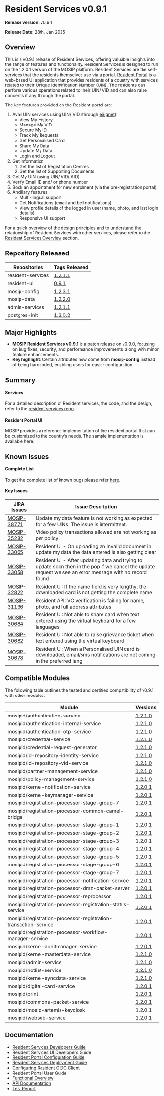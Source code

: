 # Resident Services v0.9.1

**Release version**: v0.9.1

**Release Date**: 28th, Jan 2025

## Overview

This is a v0.9.1 release of Resident Services, offering valuable insights into the range of features and functionality. Resident Services is designed to run on the 1.2.0.1 version of the MOSIP platform. Resident Services are the self-services that the residents themselves use via a portal. [Resident Portal](../../modules/resident-services/) is a web-based UI application that provides residents of a country with services related to their Unique Identification Number (UIN). The residents can perform various operations related to their UIN/ VID and can also raise concerns if any through the portal.

The key features provided on the Resident portal are:

1. Avail UIN services using UIN/ VID (through [eSignet](https://docs.esignet.io)):
   * View My History
   * Manage My VID
   * Secure My ID
   * Track My Requests
   * Get Personalised Card
   * Share My Data
   * Update My Data
   * Login and Logout
2. Get Information
   1. Get the list of Registration Centres
   2. Get the list of Supporting Documents
3. Get My UIN (using UIN/ VID/ AID)
4. Verify Email ID and/ or phone number
5. Book an appointment for new enrolment (via the pre-registration portal)
6. Ancillary features
   * Multi-lingual support
   * Get Notifications (email and bell notifications)
   * View profile details of the logged in user (name, photo, and last login details)
   * Responsive UI support

For a quick overview of the design principles and to understand the relationship of Resident Services with other services, please refer to the [Resident Services Overview](https://docs.mosip.io/1.2.0/modules/resident-services#overview) section.

## Repository Released&#x20;

| Repositories      | Tags Released                                                       |
| ----------------- | ------------------------------------------------------------------- |
| resident-services | [1.2.1.1](https://github.com/mosip/resident-services/tree/v1.2.1.1) |
| resident-ui       | [0.9.1](https://github.com/mosip/resident-ui/tree/v0.9.1)           |
| mosip-config      | [1.2.3.1](https://github.com/mosip/mosip-config/tree/v1.2.3.1)      |
| mosip-data        | [1.2.2.0](https://github.com/mosip/mosip-data/tree/v1.2.2.0)        |
| admin-services    | [1.2.1.1](https://github.com/mosip/admin-services/tree/v1.2.1.1)    |
| postgres-init     | [1.2.0.2](https://github.com/mosip/postgres-init/tree/v1.2.0.2)     |

## Major Highlights

* **MOSIP Resident Services v0.9.1** is a patch release on v0.9.0, focusing on bug fixes, security, and performance improvements, along with minor feature enhancements.
* **Key highlight**: Certain attributes now come from **mosip-config** instead of being hardcoded, enabling users for easier configuration.

## Summary

#### Services

For a detailed description of Resident services, the code, and the design, refer to the [resident services repo](https://github.com/mosip/resident-services/releases/tag/v1.2.1.0).

#### Resident Portal UI

MOSIP provides a reference implementation of the resident portal that can be customized to the country’s needs. The sample implementation is available [here](https://github.com/mosip/resident-ui/releases/tag/v0.9.0).

## Known Issues

#### Complete List

To get the complete list of known bugs please refer [here](https://mosip.atlassian.net/issues/MOSIP-33078?filter=-4\&jql=parent%3Dmosip-20342%20and%20status%20not%20in%20%28closed%2C%20canceled%2C%20fixed%2C%20testing%2C%20%22On%20Hold%20-%20Dev%22%29%20and%20issuetype%3Dbug).

#### Key Issues

| JIRA Issues                                                   | Issue Description                                                                                                                                        |
| ------------------------------------------------------------- | -------------------------------------------------------------------------------------------------------------------------------------------------------- |
| [MOSIP-38771](https://mosip.atlassian.net/browse/MOSIP-38771) | Update my data feature is not working as expected for a few UINs. The issue is intermittent.                                                             |
| [MOSIP-35282](https://mosip.atlassian.net/browse/MOSIP-35282) | Video policy transactions allowed are not working as per policy.                                                                                         |
| [MOSIP-33065](https://mosip.atlassian.net/browse/MOSIP-33065) | Resident UI - On uploading an Invalid document in update my data the data entered is also getting clear                                                  |
| [MOSIP-33058](https://mosip.atlassian.net/browse/MOSIP-33058) | Resident UI - After updating data and trying to update soon then in the pop if we cancel the update request we see an error message with no record found |
| [MOSIP-32822](https://mosip.atlassian.net/browse/MOSIP-32822) | Resident UI: If the name field is very lengthy, the downloaded card is not getting the complete name                                                     |
| [MOSIP-31136](https://mosip.atlassian.net/browse/MOSIP-31136) | Resident API: VC verification is failing for name, photo, and full address attributes                                                                    |
| [MOSIP-30684](https://mosip.atlassian.net/browse/MOSIP-30684) | Resident UI: Not able to share card when text entered using the virtual keyboard for a few languages                                                     |
| [MOSIP-30682](https://mosip.atlassian.net/browse/MOSIP-30682) | Resident UI: Not able to raise grievance ticket when text entered using the virtual keyboard                                                             |
| [MOSIP-30678](https://mosip.atlassian.net/browse/MOSIP-30678) | Resident UI: When a Personalised UIN card is downloaded, email/sms notifications are not coming in the preferred lang                                    |

## **Compatible Modules** <a href="#id-6.-compatible-modules" id="id-6.-compatible-modules"></a>

The following table outlines the tested and certified compatibility of v0.9.1 with other modules.

| Module                                                          | Versions                                                                                                                                                     |
| --------------------------------------------------------------- | ------------------------------------------------------------------------------------------------------------------------------------------------------------ |
| mosipid/authentication-service                                  | [1.2.1.0](https://github.com/mosip/id-authentication/tree/v1.2.1.0/authentication/authentication-service)                                                    |
| mosipid/authentication-internal-service                         | [1.2.1.0](https://github.com/mosip/id-authentication/tree/v1.2.1.0/authentication/authentication-internal-service)                                           |
| mosipid/authentication-otp-service                              | [1.2.1.0](https://github.com/mosip/id-authentication/tree/v1.2.1.0/authentication/authentication-otp-service)                                                |
| mosipid/credential-service                                      | [1.2.1.0](https://github.com/mosip/id-repository/tree/v1.2.1.0/id-repository/credential-service)                                                             |
| mosipid/credential-request-generator                            | [1.2.1.0](https://github.com/mosip/id-repository/tree/v1.2.1.0/id-repository/credential-request-generator)                                                   |
| mosipid/id-repository-identity-service                          | [1.2.1.0](https://github.com/mosip/id-repository/tree/v1.2.1.0/id-repository/id-repository-identity-service)                                                 |
| mosipid/id-repository-vid-service                               | [1.2.1.0](https://github.com/mosip/id-repository/tree/v1.2.1.0/id-repository/id-repository-vid-service)                                                      |
| mosipid/partner-management-service                              | [1.2.1.0](https://github.com/mosip/partner-management-services/tree/v1.2.1.0/partner/partner-management-service)                                             |
| mosipid/policy-management-service                               | [1.2.1.0](https://github.com/mosip/partner-management-services/tree/v1.2.1.0/partner/policy-management-service)                                              |
| mosipid/kernel-notification-service                             | [1.2.0.1](https://github.com/mosip/commons/tree/v1.2.0.1/kernel/kernel-notification-service)                                                                 |
| mosipid/kernel-keymanager-service                               | [1.2.0.1](https://github.com/mosip/keymanager/tree/v1.2.0.1)                                                                                                 |
| mosipid/registration-processor-stage-group-7                    | [1.2.0.1](https://github.com/mosip/registration/tree/v1.2.0.1/registration-processor/stage-groups/registration-processor-stage-group-7)                      |
| mosipid/registration-processor-common-camel-bridge              | [1.2.0.1](https://github.com/mosip/registration/tree/v1.2.0.1/registration-processor/registration-processor-common-camel-bridge)                             |
| mosipid/registration-processor-stage-group-1                    | [1.2.0.1](https://github.com/mosip/registration/tree/v1.2.0.1/registration-processor/stage-groups/registration-processor-stage-group-1)                      |
| mosipid/registration-processor-stage-group-2                    | [1.2.0.1](https://github.com/mosip/registration/tree/v1.2.0.1/registration-processor/stage-groups/registration-processor-stage-group-2)                      |
| mosipid/registration-processor-stage-group-3                    | [1.2.0.1](https://github.com/mosip/registration/tree/v1.2.0.1/registration-processor/stage-groups/registration-processor-stage-group-3)                      |
| mosipid/registration-processor-stage-group-4                    | [1.2.0.1](https://github.com/mosip/registration/tree/v1.2.0.1/registration-processor/stage-groups/registration-processor-stage-group-4)                      |
| mosipid/registration-processor-stage-group-5                    | [1.2.0.1](https://github.com/mosip/registration/tree/v1.2.0.1/registration-processor/stage-groups/registration-processor-stage-group-5)                      |
| mosipid/registration-processor-stage-group-6                    | [1.2.0.1](https://github.com/mosip/registration/tree/v1.2.0.1/registration-processor/stage-groups/registration-processor-stage-group-6)                      |
| mosipid/registration-processor-stage-group-7                    | [1.2.0.1](https://github.com/mosip/registration/tree/v1.2.0.1/registration-processor/stage-groups/registration-processor-stage-group-7)                      |
| mosipid/registration-processor-notification-service             | [1.2.0.1](https://github.com/mosip/registration/tree/v1.2.0.1/registration-processor/registration-processor-notification-service)                            |
| mosipid/registration-processor-dmz-packet-server                | [1.2.0.1](https://github.com/mosip/registration/tree/v1.2.0.1/registration-processor/init/registration-processor-dmz-packet-server)                          |
| mosipid/registration-processor-reprocessor                      | [1.2.0.1](https://github.com/mosip/registration/tree/v1.2.0.1/registration-processor/workflow-engine/registration-processor-reprocessor)                     |
| mosipid/registration-processor-registration-status-service      | [1.2.0.1](https://github.com/mosip/registration/tree/v1.2.0.1/registration-processor/init/registration-processor-registration-status-service)                |
| mosipid/registration-processor-registration-transaction-service | [1.2.0.1](https://github.com/mosip/registration/tree/v1.2.0.1/registration-processor/post-processor/registration-processor-registration-transaction-service) |
| mosipid/registration-processor-workflow-manager-service         | [1.2.0.1](https://github.com/mosip/registration/tree/v1.2.0.1/registration-processor/workflow-engine/registration-processor-workflow-manager-service)        |
| mosipid/kernel-auditmanager-service                             | [1.2.0.1](https://github.com/mosip/audit-manager/tree/v1.2.0.1)                                                                                              |
| mosipid/kernel-masterdata-service                               | [1.2.1.0](https://github.com/mosip/admin-services/tree/v1.2.1.1/admin/kernel-masterdata-service)                                                             |
| mosipid/admin-service                                           | [1.2.1.0](https://github.com/mosip/admin-services/tree/v1.2.1.1/admin/admin-service)                                                                         |
| mosipid/hotlist-service                                         | [1.2.1.0](https://github.com/mosip/admin-services/tree/v1.2.1.1/admin/hotlist-service)                                                                       |
| mosipid/kernel-syncdata-service                                 | [1.2.1.0](https://github.com/mosip/admin-services/tree/v1.2.1.1/admin/kernel-syncdata-service)                                                               |
| mosipid/digital-card-service                                    | [1.2.0.1](https://github.com/mosip/digital-card-service/tree/v1.2.0.1)                                                                                       |
| mosipid/print                                                   | [1.2.0.1](https://github.com/mosip/print/tree/v1.2.0.1)                                                                                                      |
| mosipid/commons-packet-service                                  | [1.2.0.1](https://github.com/mosip/packet-manager/tree/v1.2.0.1/commons-packet/commons-packet-service)                                                       |
| mosipid/mosip-artemis-keycloak                                  | [1.2.0.1](https://github.com/mosip/keycloak/tree/v1.2.0.1/keycloak-artemis)                                                                                  |
| mosipid/websub-service                                          | [1.2.0.1](https://github.com/mosip/websub/tree/v1.2.0.1)                                                                                                     |

## Documentation

* [Resident Services Developers Guide](https://docs.mosip.io/1.2.0/modules/resident-services/resident-services-developer-guide)
* [Resident Services UI Developers Guide](https://docs.mosip.io/1.2.0/modules/resident-services/resident-services-ui-developer-guide)
* [Resident Portal Configuration Guide](https://docs.mosip.io/1.2.0/modules/resident-services/resident-portal-configuration-guide)
* [Resident Services Deployment Guide](https://docs.mosip.io/1.2.0/modules/resident-services/resident-services-deployment-guide)
* [Configuring Resident OIDC Client](https://docs.mosip.io/1.2.0/modules/resident-services/resident-services-configure-resident-oidc-client)
* [Resident Portal User Guide](https://docs.mosip.io/1.2.0/modules/resident-services/resident-portal-user-guide)
* [Functional Overview](https://docs.mosip.io/1.2.0/modules/resident-services/functional-overview)
* [API Documentation](https://mosip.stoplight.io/docs/resident/9a5192571fc51-document)
* [Test Report](test-report.md)
